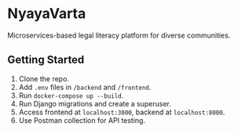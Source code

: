 # NyayaVarta

Microservices-based legal literacy platform for diverse communities.

## Getting Started

1. Clone the repo.
2. Add `.env` files in `/backend` and `/frontend`.
3. Run `docker-compose up --build`.
4. Run Django migrations and create a superuser.
5. Access frontend at `localhost:3000`, backend at `localhost:8000`.
6. Use Postman collection for API testing.
